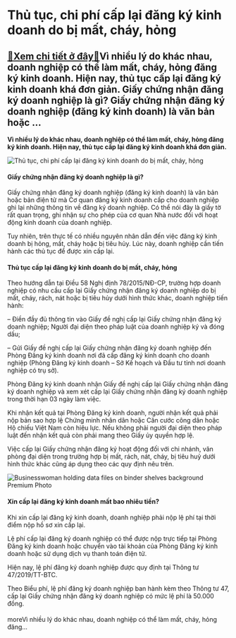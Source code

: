 Thủ tục, chi phí cấp lại đăng ký kinh doanh do bị mất, cháy, hỏng
=================================================================

[:gift:Xem chi tiết ở đây:gift:](https://hddtvn.com/thu-tuc-chi-phi-cap-lai-dang-ky-kinh-doanh-do-bi-mat-chay-hong/)Vì nhiều lý do khác nhau, doanh nghiệp có thể làm mất, cháy, hỏng đăng ký kinh doanh. Hiện nay, thủ tục cấp lại đăng ký kinh doanh khá đơn giản. Giấy chứng nhận đăng ký doanh nghiệp là gì? Giấy chứng nhận đăng ký doanh nghiệp (đăng ký kinh doanh) là văn bản hoặc …
------------------------------------------------------------------------------------------------------------------------------------------------------------------------------------------------------------------------------------------------------------------------

**Vì nhiều lý do khác nhau, doanh nghiệp có thể làm mất, cháy, hỏng đăng ký kinh doanh. Hiện nay, thủ tục cấp lại đăng ký kinh doanh khá đơn giản.**


![Thủ tục, chi phí cấp lại đăng ký kinh doanh do bị mất, cháy, hỏng](https://hddtvn.com/wp-content/uploads/2021/01/urban-modern-architecture_1417-6255.jpg)


#### **Giấy chứng nhận đăng ký doanh nghiệp là gì?**


Giấy chứng nhận đăng ký doanh nghiệp (đăng ký kinh doanh) là văn bản hoặc bản điện tử mà Cơ quan đăng ký kinh doanh cấp cho doanh nghiệp ghi lại những thông tin về đăng ký doanh nghiệp. Có thể nói đây là giấy tờ rất quan trọng, ghi nhận sự cho phép của cơ quan Nhà nước đối với hoạt động kinh doanh của doanh nghiệp.


Tuy nhiên, trên thực tế có nhiều nguyên nhân dẫn đến việc đăng ký kinh doanh bị hỏng, mất, cháy hoặc bị tiêu hủy. Lúc này, doanh nghiệp cần tiến hành các thủ tục để được xin cấp lại.


#### **Thủ tục cấp lại đăng ký kinh doanh do bị mất, cháy, hỏng**


Theo hướng dẫn tại Điều 58 Nghị định 78/2015/NĐ-CP, trường hợp doanh nghiệp có nhu cầu cấp lại Giấy chứng nhận đăng ký doanh nghiệp do bị mất, cháy, rách, nát hoặc bị tiêu hủy dưới hình thức khác, doanh nghiệp tiến hành:


– Điền đầy đủ thông tin vào Giấy đề nghị cấp lại Giấy chứng nhận đăng ký doanh nghiệp; Người đại diện theo pháp luật của doanh nghiệp ký và đóng dấu;


– Gửi Giấy đề nghị cấp lại Giấy chứng nhận đăng ký doanh nghiệp đến Phòng Đăng ký kinh doanh nơi đã cấp đăng ký kinh doanh cho doanh nghiệp (Phòng Đăng ký kinh doanh – Sở Kế hoạch và Đầu tư tỉnh nơi doanh nghiệp có trụ sở).


Phòng Đăng ký kinh doanh nhận Giấy đề nghị cấp lại Giấy chứng nhận đăng ký doanh nghiệp và xem xét cấp lại Giấy chứng nhận đăng ký doanh nghiệp trong thời hạn 03 ngày làm việc.


Khi nhận kết quả tại Phòng Đăng ký kinh doanh, người nhận kết quả phải nộp bản sao hợp lệ Chứng minh nhân dân hoặc Căn cước công dân hoặc Hộ chiếu Việt Nam còn hiệu lực. Nếu không phải người đại diện theo pháp luật đến nhận kết quả còn phải mang theo Giấy ủy quyền hợp lệ.


Việc cấp lại Giấy chứng nhận đăng ký hoạt động đối với chi nhánh, văn phòng đại diện trong trường hợp bị mất, rách, nát, cháy, bị tiêu huỷ dưới hình thức khác cũng áp dụng theo các quy định nêu trên.


![Businesswoman holding data files on binder shelves background Premium Photo](https://hddtvn.com/wp-content/uploads/2021/01/businesswoman-holding-data-files-binder-shelves-background_43569-41.jpg)


#### **Xin cấp lại đăng ký kinh doanh mất bao nhiêu tiền?**


Khi xin cấp lại đăng ký kinh doanh, doanh nghiệp phải nộp lệ phí tại thời điểm nộp hồ sơ xin cấp lại.


Lệ phí cấp lại đăng ký doanh nghiệp có thể được nộp trực tiếp tại Phòng Đăng ký kinh doanh hoặc chuyển vào tài khoản của Phòng Đăng ký kinh doanh hoặc sử dụng dịch vụ thanh toán điện tử.


Hiện nay, lệ phí đăng ký doanh nghiệp được quy định tại Thông tư 47/2019/TT-BTC.


Theo Biểu phí, lệ phí đăng ký doanh nghiệp ban hành kèm theo Thông tư 47, cấp lại Giấy chứng nhận đăng ký doanh nghiệp có mức lệ phí là 50.000 đồng.


#### 


moreVì nhiều lý do khác nhau, doanh nghiệp có thể làm mất, cháy, hỏng đăng…

